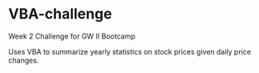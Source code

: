 # VBA-challenge
Week 2 Challenge for GW II Bootcamp

Uses VBA to summarize yearly statistics on stock prices given daily price changes.
